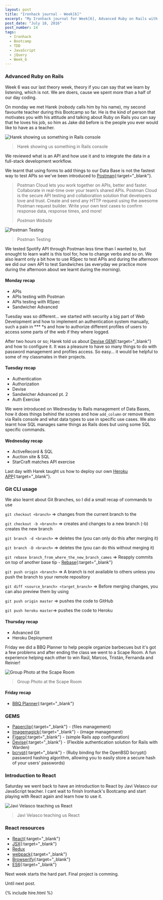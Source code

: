 ```yaml
---
layout: post
title: "Ironhack journal - Week[6]"
excerpt: "My Ironhack journal for Week[6], Advanced Ruby on Rails with Harek"
post_date: "July 18, 2016"
post_number: 14
tags: 
  - Ironhack
  - Bootcamp
  - TDD
  - JavaScript
  - jQuery
  - Week_6
---
```


### Advanced Ruby on Rails

Week 6 was our last theory week, theory if you can say that we learn by listening, which is not. We are doers, cause we spent more than a half of our day coding.

On monday we met Harek (nobody calls him by his name), my second favourite teacher during this Bootcamp so far. He is the kind of person that motivates you with his attitude and talking about Ruby on Rails you can say that he loves his job, so him as Jake did before is the people you ever would like to have as a teacher.

<img src="/images/post-irnohack-week-six-b.jpg" alt="Harek showing us something in Rails console">

<div>
  <blockquote class="container  alert">
    <p>Harek showing us something in Rails console</p>
  </blockquote>
</div>

We reviewed what is an API and how use it and to integrate the data in a full-stack development workflow.

We learnt that using forms to add things to our Data Base is not the fastest way to test APIs so we've been introduced to [Postman](https://www.getpostman.com){:target="_blank"}.

<div class="blockquote">
  <blockquote class="container">
    <p>Postman Cloud lets you work together on APIs, better and faster. Collaborate in real-time over your team’s shared APIs. Postman Cloud is the secure API testing and collaboration solution that developers love and trust. Create and send any HTTP request using the awesome Postman request builder. Write your own test cases to confirm response data, response times, and more!</p>
    <cite>Postman Website</cite>
  </blockquote>
</div>

<img src="/images/post-irnohack-week-six-c.jpg" alt="Postman Testing">

<div>
  <blockquote class="container  alert">
    <p>Postman Testing</p>
  </blockquote>
</div>

We tested Spotify API through Postman less time than I wanted to, but enought to learn waht is this tool for, how to change verbs and so on. We also learnt only a bit how to use RSpec to test APIs and during the afternoon we did our own API to test Sandwiches (as everyday we practice more during the afternoon about we learnt during the morning).

#### Monday recap

+ APIs
+ APIs testing with Postman
+ APIs testing with RSpec
+ Sandwicher Advanced

Tuesday was so different... we started with security a big part of Web Development and how to implement an authentication system manually, such a pain in *** *s and how to authorize different profiles of users to access some parts of the web if they where logged.

After two hours or so; Harek told us about [Devise GEM](https://github.com/plataformatec/devise){:target="_blank"} and how to configure it. It was a pleasure to have so many things to do with password management and profiles access. So easy... it would be helpful to some of my classmates in their projects.

#### Tuesday recap

+ Authentication
+ Authorization
+ Devise
+ Sandwicher Advanced pt. 2
+ Auth Exercise

We were introduced on Wednesday to Rails management of Data Bases, how it does things behind the scenes and how `add_column` or remove them via Rails console and what data types to use in specific use cases. We also learnt how SQL manages same things as Rails does but using some SQL specific commands.

#### Wednesday recap

+ ActiveRecord & SQL
+ Auction site & SQL
+ StarCraft matches API exercise

Last day with Harek taught us how to deploy our own [Heroku APP](https://www.heroku.com){:target="_blank"}.

### Git CLI usage

We also learnt about Git Branches, so I did a small recap of commands to use

`git checkout <branch>` => changes from the current branch to the <branch>

`git checkout -b <branch>` => creates and changes to a new branch (-b) creates the new branch

`git branch -d <branch>` => deletes the <branch> (you can only do this after merging it)

`git branch -D <branch>` => deletes the <branch> (you can do this without merging it)

`git rebase branch_from_where_the_new_branch_cames` => Reapply commits on top of another base tip - [Rebase](https://git-scm.com/docs/git-rebase){:target="_blank"}

`git push origin <branch>` => A branch is not available to others unless you push the branch to your remote repository

`git diff <source_branch> <target_branch>` => Before merging changes, you can also preview them by using

`git push origin master` => pushes the code to GitHub

`git push heroku master`=> pushes the code to Heroku

#### Thursday recap
+ Advanced Git
+ Heroku Deployment

Friday we did a BBQ Planner to help people organize barbecues but it's got a few problems and after ending the class we went to a Scape Room. A fun experience helping each other to win Raúl, Marcos, Tristán, Fernanda and Reinier!

<img src="/images/post-irnohack-week-six-d.jpg" alt="Group Photo at the Scape Room">

<div>
  <blockquote class="container  alert">
    <p>Group Photo at the Scape Room</p>
  </blockquote>
</div>

#### Friday recap

+ [BBQ Planner](https://github.com/IgnaciodeNuevo/Ironhack/tree/master/Week%206/Day%205){:target="_blank"}

### GEMS

+ [Paperclip](https://github.com/thoughtbot/paperclip){:target="_blank"} - (files management)
+ [Imagemagick](https://github.com/ImageMagick/ImageMagick){:target="_blank"} - (image management)
+ [Figaro](https://github.com/laserlemon/figaro){:target="_blank"} - (simple Rails app configuration)
+ [Devise](https://github.com/plataformatec/devise){:target="_blank"} - (Flexible authentication solution for Rails with Warden)
+ [bcrypt](https://github.com/codahale/bcrypt-ruby){:target="_blank"} - (Ruby binding for the OpenBSD bcrypt() password hashing algorithm, allowing you to easily store a secure hash of your users' passwords)

### Introduction to React

Saturday we went back to have an introduction to React by Javi Velasco our JavaScript teacher. I cant wait to finish Ironhack's Bootcamp and start playing with React again and learn how to use it.

<img src="/images/post-irnohack-week-six-a.jpg" alt="Javi Velasco teaching us React">

<div>
  <blockquote class="container  alert">
    <p>Javi Velasco teaching us React</p>
  </blockquote>
</div>

### React resources

+ [React](https://facebook.github.io/react){:target="_blank"}
+ [JSX](https://jsx.github.io){:target="_blank"}
+ [Redux](http://redux.js.org)
+ [webpack](https://webpack.github.io){:target="_blank"}
+ [Browserify](http://browserify.org){:target="_blank"}
+ [ES6](https://developer.mozilla.org/en-US/docs/Web/JavaScript/New_in_JavaScript/ECMAScript_6_support_in_Mozilla ){:target="_blank"}

Next week starts the hard part. Final project is comming.

Until next post.

{% include hire.html %}